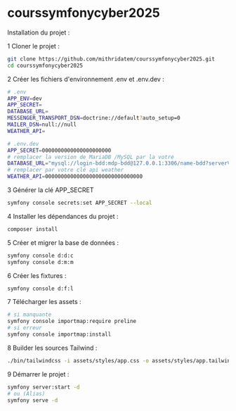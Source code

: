 # courssymfonycyber2025

Installation du projet :

1 Cloner le projet :
```bash
git clone https://github.com/mithridatem/courssymfonycyber2025.git
cd courssymfonycyber2025
```

2 Créer les fichiers d'environnement .env et .env.dev :
```sh
# .env
APP_ENV=dev
APP_SECRET=
DATABASE_URL=
MESSENGER_TRANSPORT_DSN=doctrine://default?auto_setup=0
MAILER_DSN=null://null
WEATHER_API=
```

```sh
# .env.dev
APP_SECRET=0000000000000000000000
# remplacer la version de MariaDB /MySQL par la votre
DATABASE_URL="mysql://login-bdd:mdp-bdd@127.0.0.1:3306/name-bdd?serverVersion=10.4.32-MariaDB&charset=utf8mb4"
# remplacer par votre clé api weather
WEATHER_API=0000000000000000000000000000000
```

3 Générer la clé APP_SECRET
```sh
symfony console secrets:set APP_SECRET --local
```

4 Installer les dépendances du projet :
```sh
composer install
```

5 Créer et migrer la base de données :
```sh
symfony console d:d:c
symfony console d:m:m
```

6 Créer les fixtures :
```sh
symfony console d:f:l
```

7 Télécharger les assets :
```sh
# si manquante
symfony console importmap:require preline
# si erreur
symfony console importmap:install
```

8 Builder les sources Tailwind :
```sh
./bin/tailwindcss -i assets/styles/app.css -o assets/styles/app.tailwind.css –W
```

9 Démarrer le projet :
```sh
symfony server:start -d
# ou (Alias)
symfony serve -d
```
